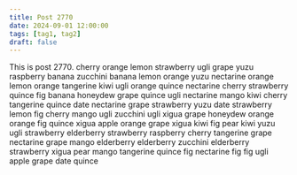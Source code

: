 ```yaml
---
title: Post 2770
date: 2024-09-01 12:00:00
tags: [tag1, tag2]
draft: false
---
```

This is post 2770.
cherry
orange
lemon
strawberry
ugli
grape
yuzu
raspberry
banana
zucchini
banana
lemon
orange
yuzu
nectarine
orange
lemon
orange
tangerine
kiwi
ugli
orange
quince
nectarine
cherry
strawberry
quince
fig
banana
honeydew
grape
quince
ugli
nectarine
mango
kiwi
cherry
tangerine
quince
date
nectarine
grape
strawberry
yuzu
date
strawberry
lemon
fig
cherry
mango
ugli
zucchini
ugli
xigua
grape
honeydew
orange
orange
fig
quince
xigua
apple
orange
grape
xigua
kiwi
fig
pear
kiwi
yuzu
ugli
strawberry
elderberry
strawberry
raspberry
cherry
tangerine
grape
nectarine
grape
mango
elderberry
elderberry
zucchini
elderberry
strawberry
xigua
pear
mango
tangerine
quince
fig
nectarine
fig
fig
ugli
apple
grape
date
quince

